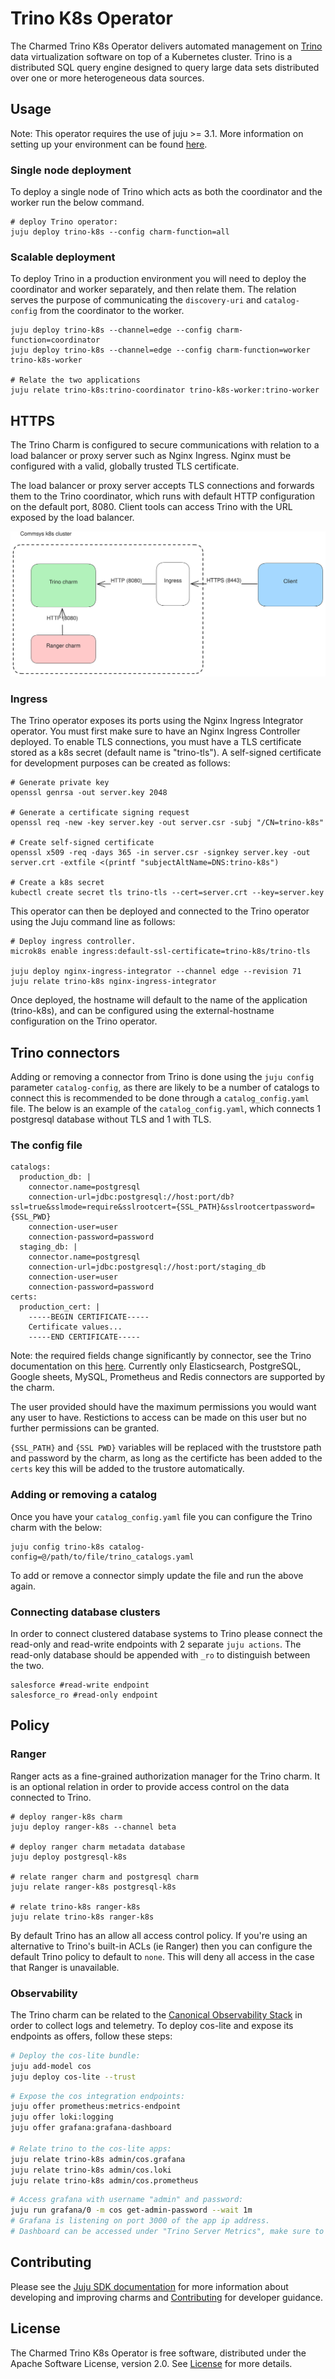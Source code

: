 # Trino K8s Operator
The Charmed Trino K8s Operator delivers automated management on [Trino](https://trino.io/) data virtualization software on top of a Kubernetes cluster. Trino is a distributed SQL query engine designed to query large data sets distributed over one or more heterogeneous data sources.

## Usage
Note: This operator requires the use of juju >= 3.1. More information on setting up your environment can be found [here](CONTRIBUTING.md).

### Single node deployment
To deploy a single node of Trino which acts as both the coordinator and the worker run the below command.
```
# deploy Trino operator:
juju deploy trino-k8s --config charm-function=all
```
### Scalable deployment
To deploy Trino in a production environment you will need to deploy the coordinator and worker separately, and then relate them. The relation serves the purpose of communicating the `discovery-uri` and `catalog-config` from the coordinator to the worker.
```
juju deploy trino-k8s --channel=edge --config charm-function=coordinator
juju deploy trino-k8s --channel=edge --config charm-function=worker trino-k8s-worker

# Relate the two applications
juju relate trino-k8s:trino-coordinator trino-k8s-worker:trino-worker
```

## HTTPS
The Trino Charm is configured to secure communications with relation to a load balancer or proxy server such as Nginx Ingress. Nginx must be configured with a valid, globally trusted TLS certificate.

The load balancer or proxy server accepts TLS connections and forwards them to the Trino coordinator, which runs with default HTTP configuration on the default port, 8080. Client tools can access Trino with the URL exposed by the load balancer.

![trino-communication](trino-tls.svg)

### Ingress
The Trino operator exposes its ports using the Nginx Ingress Integrator operator. You must first make sure to have an Nginx Ingress Controller deployed. To enable TLS connections, you must have a TLS certificate stored as a k8s secret (default name is "trino-tls"). A self-signed certificate for development purposes can be created as follows:

```
# Generate private key
openssl genrsa -out server.key 2048

# Generate a certificate signing request
openssl req -new -key server.key -out server.csr -subj "/CN=trino-k8s"

# Create self-signed certificate
openssl x509 -req -days 365 -in server.csr -signkey server.key -out server.crt -extfile <(printf "subjectAltName=DNS:trino-k8s")

# Create a k8s secret
kubectl create secret tls trino-tls --cert=server.crt --key=server.key
```
This operator can then be deployed and connected to the Trino operator using the Juju command line as follows:

```
# Deploy ingress controller.
microk8s enable ingress:default-ssl-certificate=trino-k8s/trino-tls

juju deploy nginx-ingress-integrator --channel edge --revision 71
juju relate trino-k8s nginx-ingress-integrator
```

Once deployed, the hostname will default to the name of the application (trino-k8s), and can be configured using the external-hostname configuration on the Trino operator.

## Trino connectors
Adding or removing a connector from Trino is done using the `juju config` parameter `catalog-config`, as there are likely to be a number of catalogs to connect this is recommended to be done through a `catalog_config.yaml` file.
The below is an example of the `catalog_config.yaml`, which connects 1 postgresql database without TLS and 1 with TLS.

### The config file
```
catalogs:
  production_db: |
    connector.name=postgresql
    connection-url=jdbc:postgresql://host:port/db?ssl=true&sslmode=require&sslrootcert={SSL_PATH}&sslrootcertpassword={SSL_PWD}
    connection-user=user
    connection-password=password
  staging_db: |
    connector.name=postgresql
    connection-url=jdbc:postgresql://host:port/staging_db
    connection-user=user
    connection-password=password
certs:
  production_cert: |
    -----BEGIN CERTIFICATE-----
    Certificate values...
    -----END CERTIFICATE-----
```
Note: the required fields change significantly by connector, see the Trino documentation on this [here](https://trino.io/docs/current/connector.html). Currently only Elasticsearch, PostgreSQL, Google sheets, MySQL, Prometheus and Redis connectors are supported by the charm. 

The user provided should have the maximum permissions you would want any user to have. Restictions to access can be made on this user but no further permissions can be granted.

`{SSL_PATH}` and `{SSL PWD}` variables will be replaced with the truststore path and password by the charm, as long as the certificte has been added to the `certs` key this will be added to the trustore automatically.

### Adding or removing a catalog
Once you have your `catalog_config.yaml` file you can configure the Trino charm with the below:
```
juju config trino-k8s catalog-config=@/path/to/file/trino_catalogs.yaml
```
To add or remove a connector simply update the file and run the above again.

### Connecting database clusters
In order to connect clustered database systems to Trino please connect the read-only and read-write endpoints with 2 separate `juju actions`. The read-only database should be appended with `_ro` to distinguish between the two. 
```
salesforce #read-write endpoint
salesforce_ro #read-only endpoint
```
## Policy
### Ranger
Ranger acts as a fine-grained authorization manager for the Trino charm. It is an optional relation in order to provide access control on the data connected to Trino.

```
# deploy ranger-k8s charm
juju deploy ranger-k8s --channel beta

# deploy ranger charm metadata database
juju deploy postgresql-k8s

# relate ranger charm and postgresql charm
juju relate ranger-k8s postgresql-k8s

# relate trino-k8s ranger-k8s
juju relate trino-k8s ranger-k8s
```
By default Trino has an allow all access control policy. If you're using an alternative to Trino's built-in ACLs (ie Ranger) then you can configure the default Trino policy to default to `none`. This will deny all access in the case that Ranger is unavailable.

### Observability

The Trino charm can be related to the
[Canonical Observability Stack](https://charmhub.io/topics/canonical-observability-stack)
in order to collect logs and telemetry.
To deploy cos-lite and expose its endpoints as offers, follow these steps:

```bash
# Deploy the cos-lite bundle:
juju add-model cos
juju deploy cos-lite --trust
```

```bash
# Expose the cos integration endpoints:
juju offer prometheus:metrics-endpoint
juju offer loki:logging
juju offer grafana:grafana-dashboard

# Relate trino to the cos-lite apps:
juju relate trino-k8s admin/cos.grafana
juju relate trino-k8s admin/cos.loki
juju relate trino-k8s admin/cos.prometheus
```

```bash
# Access grafana with username "admin" and password:
juju run grafana/0 -m cos get-admin-password --wait 1m
# Grafana is listening on port 3000 of the app ip address.
# Dashboard can be accessed under "Trino Server Metrics", make sure to select the juju model which contains your Trino charm.
```

## Contributing
Please see the [Juju SDK documentation](https://juju.is/docs/sdk) for more information about developing and improving charms and [Contributing](CONTRIBUTING.md) for developer guidance.

## License
The Charmed Trino K8s Operator is free software, distributed under the Apache Software License, version 2.0. See [License](LICENSE) for more details. 
